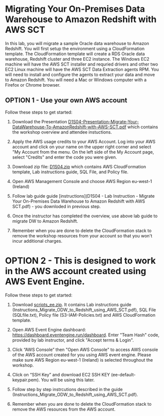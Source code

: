 # Migrating Your On-Premises Data Warehouse to Amazon Redshift with AWS SCT

In this lab, you will migrate a sample Oracle data warehouse to Amazon Redshift. You will first setup the environment using a CloudFormation template. The CloudFormation template will create a RDS Oracle data warehouse, Redshift cluster and three EC2 instance. The Windows EC2 machine will have the AWS SCT installer and requried drivers and other two EC2 Linux machine will have the AWS SCT Data Extraction agents RPM. You will need to install and configure the agents to extract your data and move to Amazon Redshift. You will need a Mac or Windows computer with a Firefox or Chrome browser.


## OPTION 1 - Use your own AWS account 

Follow these steps to get started:

1. Download the Presentation [D1S04-Presentation-Migrate-Your-DataWarehouse-To-AmazonRedshift-with-AWS-SCT.pdf](https://github.com/wrbaldwin/da-week/blob/master/Labs/DW-Migration-to-Redshift-using-SCT/D1S04-Presentation-Migrate-Your-DataWarehouse-To-AmazonRedshift-with-AWS-SCT.pdf) which contains the workshop overview and attendee instuctions.

2. Apply the AWS usage credits to your AWS Account. Log into your AWS account and click on your name on the upper right corner and select "My Account from the menu. On the left side of the My Account page, select "Credits" and enter the code you were given.

3. Download zip file: [D1S04.zip](https://github.com/sudhig/DW-Migration-to-Redshift-using-SCT/blob/master/scripts.zip)  which contains
         AWS CloudFormation template,
         Lab instructions guide,
         SQL File, and
         Policy file.

4. Open AWS Management Console and choose AWS Region eu-west-1 (Ireland)

5. Follow lab guide guide [instructions](D1S04 - Lab Instruction - Migrate Your On-Premises Data Warehouse to Amazon Redshift with AWS SCT.pdf) - you downloded in previous step.

6. Once the instructor has completed the overview, use above lab guide to migrate DW to Amazon Redshift.

7. Remember when you are done to delete the CloudFormation stack to remove the workshop resources from your account so that you won't incur additional charges.




# OPTION 2 - This is designed to work in the AWS account created using AWS Event Engine.

Follow these steps to get started:

1. Download [scripts_ee.zip](https://github.com/sudhig/DW-Migration-to-Redshift-using-SCT/blob/master/scripts_ee.zip). It contains Lab instructions guide (Instructions_Migrate_ODW_to_Redshift_using_AWS_SCT.pdf), SQL File (SQLfile.txt), Policy file (S3-IAM-Policies.txt) and AWS CloudFormation template.

2. Open AWS Event Engine dashboard: https://dashboard.eventengine.run/dashboard.
   Enter "Team Hash" code, provided by lab instructor, and click "Accept terms & Login".

3. Click “AWS Console” then "Open AWS Console" to access AWS console of the AWS account created for you using AWS event engine. Please make sure AWS Region eu-west-1 (Ireland) is selected throughout the workshop.

4. Click on “SSH Key” and download EC2 SSH KEY (ee-default-keypair.pem). You will be using this later. 

5. Follow step by step instrcutions described in the guide (Instructions_Migrate_ODW_to_Redshift_using_AWS_SCT.pdf).

6. Remember when you are done to delete the CloudFormation stack to remove the AWS resources from the AWS account.
